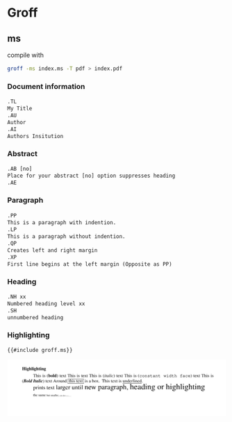 # Groff

## ms

compile with
```sh
groff -ms index.ms -T pdf > index.pdf
```

### Document information
```
.TL
My Title
.AU
Author
.AI
Authors Insitution
```

### Abstract
```
.AB [no]
Place for your abstract [no] option suppresses heading
.AE
```

### Paragraph
```
.PP
This is a paragraph with indention.
.LP
This is a paragraph without indention.
.QP
Creates left and right margin
.XP
First line begins at the left margin (Opposite as PP)
```

### Heading
```
.NH xx
Numbered heading level xx
.SH
unnumbered heading
```

### Highlighting


```
{{#include groff.ms}}
```

![groff](./groff.png)
